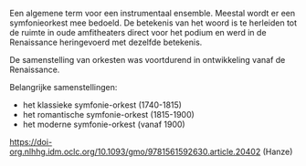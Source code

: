 Een algemene term voor een instrumentaal ensemble.
Meestal wordt er een symfonieorkest mee bedoeld.
De betekenis van het woord is te herleiden tot de ruimte in oude amfitheaters direct voor het podium en werd in de Renaissance heringevoerd met dezelfde betekenis.

De samenstelling van orkesten was voortdurend in ontwikkeling vanaf de Renaissance.

Belangrijke samenstellingen:
- het klassieke symfonie-orkest (1740-1815)
- het romantische symfonie-orkest (1815-1900)
- het moderne symfonie-orkest (vanaf 1900)

https://doi-org.nlhhg.idm.oclc.org/10.1093/gmo/9781561592630.article.20402 (Hanze)

